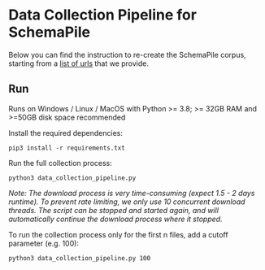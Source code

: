 # Data Collection Pipeline for SchemaPile

Below you can find the instruction to re-create the SchemaPile corpus, starting from a [list of urls](sqlfiles-and-licenses.md) that we provide.

## Run
Runs on Windows / Linux / MacOS with Python >= 3.8; >= 32GB RAM and >=50GB disk space recommended

Install the required dependencies:

`pip3 install -r requirements.txt`

Run the full collection process: 

`python3 data_collection_pipeline.py`

*Note: The download process is very time-consuming (expect 1.5 - 2 days runtime). To prevent rate limiting, we only use 10 concurrent download threads. The script can be stopped and started again, and will automatically continue the download process where it stopped.*


To run the collection process only for the first n files, add a cutoff parameter (e.g. 100):

`python3 data_collection_pipeline.py 100`

